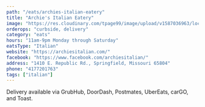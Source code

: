 ```yaml
---
path: "/eats/archies-italian-eatery"
title: "Archie's Italian Eatery"
image: "https://res.cloudinary.com/tpage99/image/upload/v1587036963/local417eats/Archies.jpg"
orderops: "curbside, delivery"
category: "eats"
hours: "11am-9pm Monday through Saturday"
eatsType: "Italian"
website: "https://archiesitalian.com/"
facebook: "https://www.facebook.com/archiesitalian/"
address: "1410 E. Republic Rd., Springfield, Missouri 65804"
phone: "4177201763"
tags: ["italian"]
---
```


Delivery available via GrubHub, DoorDash, Postmates, UberEats, carGO, and Toast.
